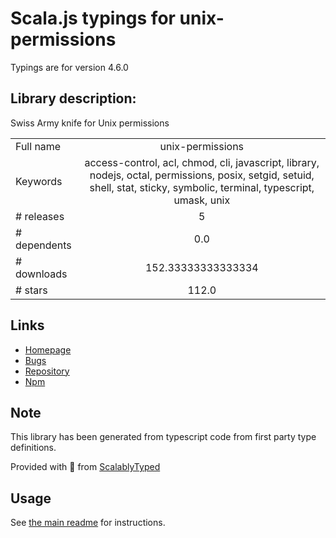 
# Scala.js typings for unix-permissions

Typings are for version 4.6.0

## Library description:
Swiss Army knife for Unix permissions

|                    |                 |
| ------------------ | :-------------: |
| Full name          | unix-permissions |
| Keywords           | access-control, acl, chmod, cli, javascript, library, nodejs, octal, permissions, posix, setgid, setuid, shell, stat, sticky, symbolic, terminal, typescript, umask, unix |
| # releases         | 5 |
| # dependents       | 0.0 |
| # downloads        | 152.33333333333334 |
| # stars            | 112.0 |

## Links
- [Homepage](https://www.github.com/ehmicky/unix-permissions)
- [Bugs](https://github.com/ehmicky/unix-permissions/issues)
- [Repository](https://github.com/ehmicky/unix-permissions)
- [Npm](https://www.npmjs.com/package/unix-permissions)
    


## Note
This library has been generated from typescript code from first party type definitions.

Provided with :purple_heart: from [ScalablyTyped](https://github.com/oyvindberg/ScalablyTyped)

## Usage
See [the main readme](../../readme.md) for instructions.


